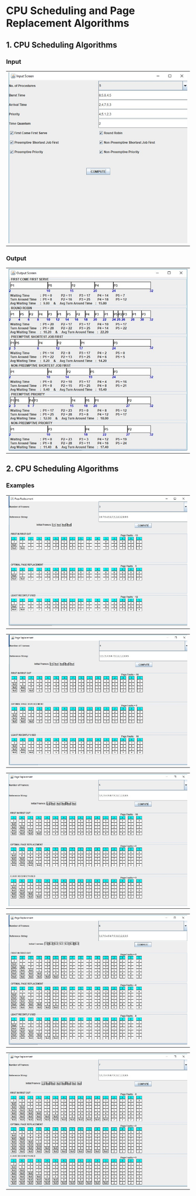 # CPU Scheduling and Page Replacement Algorithms

## 1. CPU Scheduling Algorithms

### Input

  <table>
    <tr>
     <td><img src="/ScreenShots/1.jpg"></td>
    </tr>
  </table>
  
### Output

  <table>
    <tr>
     <td><img src="/ScreenShots/2.jpg"></td>
    </tr>
  </table>

## 2. CPU Scheduling Algorithms

### Examples

  <table>
    <tr>
     <td><img src="/ScreenShots/3.jpg"></td>
    </tr>
  </table>
  
  <table>
    <tr>
     <td><img src="/ScreenShots/4.jpg"></td>
    </tr>
  </table>  
  
  <table>
    <tr>
     <td><img src="/ScreenShots/5.jpg"></td>
    </tr>
  </table>
  
  <table>
    <tr>
     <td><img src="/ScreenShots/6.jpg"></td>
    </tr>
  </table>  
  
  <table>
    <tr>
     <td><img src="/ScreenShots/7.jpg"></td>
    </tr>
  </table>  
